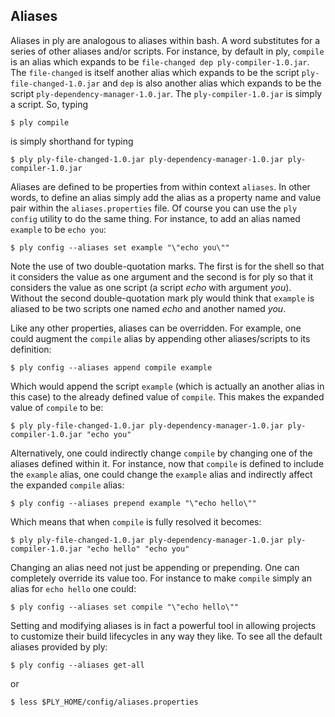 Aliases
-------

Aliases in ply are analogous to aliases within bash.  A word substitutes for a series of other aliases and/or scripts.  For instance, by default in ply, `compile` is
an alias which expands to be `file-changed dep ply-compiler-1.0.jar`.  The `file-changed` is itself another alias which expands to be the script `ply-file-changed-1.0.jar` and `dep` is also
another alias which expands to be the script `ply-dependency-manager-1.0.jar`.  The `ply-compiler-1.0.jar` is simply a script.  So, typing 

    $ ply compile

is simply shorthand for typing

    $ ply ply-file-changed-1.0.jar ply-dependency-manager-1.0.jar ply-compiler-1.0.jar

Aliases are defined to be properties from within context `aliases`.  In other words, to define an alias simply add the alias as a property name and value pair within the `aliases.properties` file.  Of course
you can use the `ply config` utility to do the same thing.  For instance, to add an alias named `example` to be `echo you`:

    $ ply config --aliases set example "\"echo you\""

Note the use of two double-quotation marks.  The first is for the shell so that it considers the value as one argument and the second is for ply so that it considers the value as one script (a script _echo_ with
argument _you_).  Without the second double-quotation mark ply would think that `example` is aliased to be two scripts one named _echo_ and another named _you_.

Like any other properties, aliases can be overridden.  For example, one could augment the `compile` alias by appending other aliases/scripts to its definition:

    $ ply config --aliases append compile example

Which would append the script `example` (which is actually an another alias in this case) to the already defined value of `compile`.  This makes the expanded value of `compile` to be:

    $ ply ply-file-changed-1.0.jar ply-dependency-manager-1.0.jar ply-compiler-1.0.jar "echo you"

Alternatively, one could indirectly change `compile` by changing one of the aliases defined within it.  For instance, now that `compile` is defined to include the `example` alias, one could
change the `example` alias and indirectly affect the expanded `compile` alias:

    $ ply config --aliases prepend example "\"echo hello\""

Which means that when `compile` is fully resolved it becomes:

    $ ply ply-file-changed-1.0.jar ply-dependency-manager-1.0.jar ply-compiler-1.0.jar "echo hello" "echo you"

Changing an alias need not just be appending or prepending.  One can completely override its value too.  For instance to make `compile` simply an alias for `echo hello` one could:

    $ ply config --aliases set compile "\"echo hello\""

Setting and modifying aliases is in fact a powerful tool in allowing projects to customize their build lifecycles in any way they like.  To see all the default aliases provided by ply:

    $ ply config --aliases get-all

or

    $ less $PLY_HOME/config/aliases.properties

